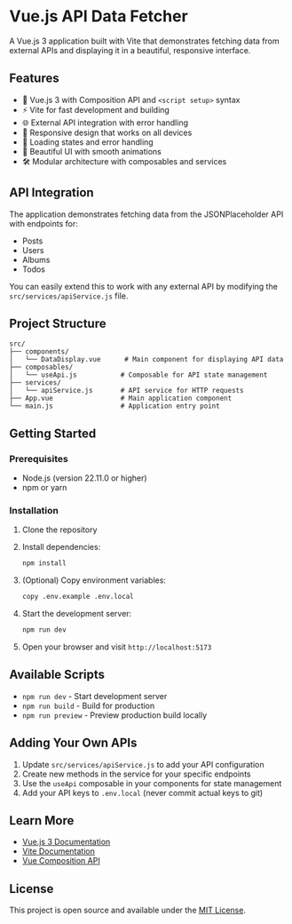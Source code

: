 # Vue.js API Data Fetcher

A Vue.js 3 application built with Vite that demonstrates fetching data from external APIs and displaying it in a beautiful, responsive interface.

## Features

- 🚀 Vue.js 3 with Composition API and `<script setup>` syntax
- ⚡ Vite for fast development and building
- 🌐 External API integration with error handling
- 📱 Responsive design that works on all devices
- 🔄 Loading states and error handling
- 🎨 Beautiful UI with smooth animations
- 🛠️ Modular architecture with composables and services

## API Integration

The application demonstrates fetching data from the JSONPlaceholder API with endpoints for:
- Posts
- Users
- Albums
- Todos

You can easily extend this to work with any external API by modifying the `src/services/apiService.js` file.

## Project Structure

```
src/
├── components/
│   └── DataDisplay.vue      # Main component for displaying API data
├── composables/
│   └── useApi.js           # Composable for API state management
├── services/
│   └── apiService.js       # API service for HTTP requests
├── App.vue                 # Main application component
└── main.js                 # Application entry point
```

## Getting Started

### Prerequisites

- Node.js (version 22.11.0 or higher)
- npm or yarn

### Installation

1. Clone the repository
2. Install dependencies:
   ```bash
   npm install
   ```

3. (Optional) Copy environment variables:
   ```bash
   copy .env.example .env.local
   ```

4. Start the development server:
   ```bash
   npm run dev
   ```

5. Open your browser and visit `http://localhost:5173`

## Available Scripts

- `npm run dev` - Start development server
- `npm run build` - Build for production
- `npm run preview` - Preview production build locally

## Adding Your Own APIs

1. Update `src/services/apiService.js` to add your API configuration
2. Create new methods in the service for your specific endpoints
3. Use the `useApi` composable in your components for state management
4. Add your API keys to `.env.local` (never commit actual keys to git)

## Learn More

- [Vue.js 3 Documentation](https://vuejs.org/)
- [Vite Documentation](https://vitejs.dev/)
- [Vue Composition API](https://vuejs.org/guide/composition-api-introduction.html)

## License

This project is open source and available under the [MIT License](LICENSE).
